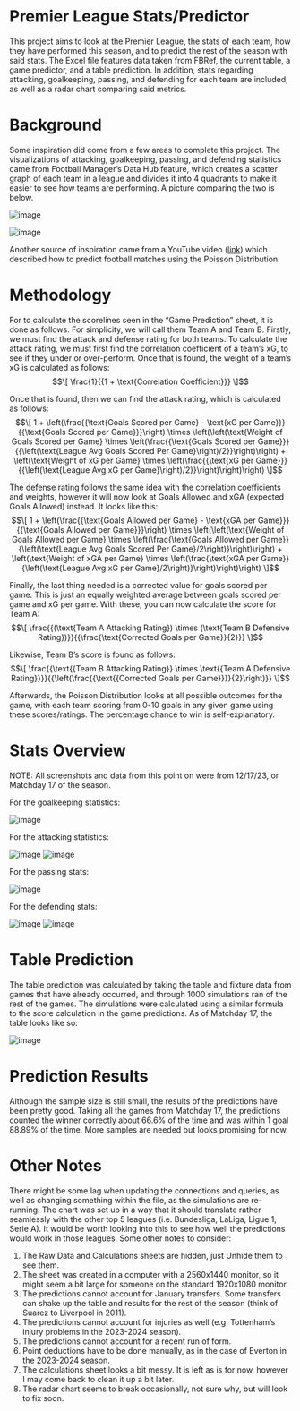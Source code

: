 # Premier League Stats/Predictor
This project aims to look at the Premier League, the stats of each team, how they have performed this season, and to predict the rest of the season with said stats.
The Excel file features data taken from FBRef, the current table, a game predictor, and a table prediction. In addition, stats regarding attacking, goalkeeping, passing, and defending for each team are included, as well as a radar chart comparing said metrics. 

# Background
Some inspiration did come from a few areas to complete this project. The visualizations of attacking, goalkeeping, passing, and defending statistics came from Football Manager’s Data Hub feature, which creates a scatter graph of each team in a league and divides it into 4 quadrants to make it easier to see how teams are performing. A picture comparing the two is below.

![image](https://github.com/SBadovych/Premier-League-Stats-and-Predictor/assets/138629334/0816d6ee-1285-4684-9021-77c32639eb26)

![image](https://github.com/SBadovych/Premier-League-Stats-and-Predictor/assets/138629334/a3a92273-8d2b-4152-b36c-73ec412dd5af)

Another source of inspiration came from a YouTube video ([link](https://www.youtube.com/watch?v=ojUBRuBwE7s)) which described how to predict football matches using the Poisson Distribution. 

# Methodology
For to calculate the scorelines seen in the “Game Prediction” sheet, it is done as follows. For simplicity, we will call them Team A and Team B.
Firstly, we must find the attack and defense rating for both teams.
To calculate the attack rating, we must first find the correlation coefficient of a team’s xG, to see if they under or over-perform. Once that is found, the weight of a team’s xG is calculated as follows:
$$\[
\frac{1}{{1 + \text{Correlation Coefficient}}}
\]$$

Once that is found, then we can find the attack rating, which is calculated as follows:
$$\[
1 + \left(\frac{{\text{Goals Scored per Game} - \text{xG per Game}}}{{\text{Goals Scored per Game}}}\right) \times \left(\left(\text{Weight of Goals Scored per Game} \times \left(\frac{{\text{Goals Scored per Game}}}{{\left(\text{League Avg Goals Scored Per Game}\right)/2}}\right)\right) + \left(\text{Weight of xG per Game} \times \left(\frac{{\text{xG per Game}}}{{\left(\text{League Avg xG per Game}\right)/2}}\right)\right)\right)
\]$$

The defense rating follows the same idea with the correlation coefficients and weights, however it will now look at Goals Allowed and xGA (expected Goals Allowed) instead. It looks like this:
$$\[
1 + \left(\frac{{\text{Goals Allowed per Game} - \text{xGA per Game}}}{{\text{Goals Allowed per Game}}}\right) \times \left(\left(\text{Weight of Goals Allowed per Game} \times \left(\frac{\text{Goals Allowed per Game}}{\left(\text{League Avg Goals Scored Per Game}/2\right)}\right)\right) + \left(\text{Weight of xGA per Game} \times \left(\frac{\text{xGA per Game}}{\left(\text{League Avg xG per Game}/2\right)}\right)\right)\right)
\]$$

Finally, the last thing needed is a corrected value for goals scored per game. This is just an equally weighted average between goals scored per game and xG per game.
With these, you can now calculate the score for Team A:
$$\[
\frac{{(\text{Team A Attacking Rating}) \times (\text{Team B Defensive Rating})}}{{\frac{\text{Corrected Goals per Game}}{2}}}
\]$$

Likewise, Team B’s score is found as follows:
$$\[
\frac{{\text{{Team B Attacking Rating}} \times \text{{Team A Defensive Rating}}}}{{\left(\frac{{\text{{Corrected Goals per Game}}}}{2}\right)}}
\]$$

Afterwards, the Poisson Distribution looks at all possible outcomes for the game, with each team scoring from 0-10 goals in any given game using these scores/ratings. The percentage chance to win is self-explanatory. 

# Stats Overview
NOTE: All screenshots and data from this point on were from 12/17/23, or Matchday 17 of the season.

For the goalkeeping statistics:

![image](https://github.com/SBadovych/Premier-League-Stats-and-Predictor/assets/138629334/a3a92273-8d2b-4152-b36c-73ec412dd5af)

For the attacking statistics:

![image](https://github.com/SBadovych/Premier-League-Stats-and-Predictor/assets/138629334/69d57308-8c0e-416d-b80b-266617fefa69)
![image](https://github.com/SBadovych/Premier-League-Stats-and-Predictor/assets/138629334/f5e97a00-f114-4bdd-93d5-d51b2248c8bd)

For the passing stats:

![image](https://github.com/SBadovych/Premier-League-Stats-and-Predictor/assets/138629334/59896b89-8a90-4624-ae18-6c45a82f19e3)

For the defending stats:

![image](https://github.com/SBadovych/Premier-League-Stats-and-Predictor/assets/138629334/24dca703-ecd6-4508-9ded-83a12e24d736)
![image](https://github.com/SBadovych/Premier-League-Stats-and-Predictor/assets/138629334/97711f18-431f-40fb-a16c-d6a4ef42a53b)

# Table Prediction
The table prediction was calculated by taking the table and fixture data from games that have already occurred, and through 1000 simulations ran of the rest of the games. The simulations were calculated using a similar formula to the score calculation in the game predictions.
As of Matchday 17, the table looks like so:

![image](https://github.com/SBadovych/Premier-League-Stats-and-Predictor/assets/138629334/6af3f4d0-8f7c-44b5-b296-84d131fa3618)


# Prediction Results
Although the sample size is still small, the results of the predictions have been pretty good. Taking all the games from Matchday 17, the predictions counted the winner correctly about 66.6% of the time and was within 1 goal 88.89% of the time. 
More samples are needed but looks promising for now.

# Other Notes
There might be some lag when updating the connections and queries, as well as changing something within the file, as the simulations are re-running. 
The chart was set up in a way that it should translate rather seamlessly with the other top 5 leagues (i.e. Bundesliga, LaLiga, Ligue 1, Serie A). It would be worth looking into this to see how well the predictions would work in those leagues.
Some other notes to consider:
1.	The Raw Data and Calculations sheets are hidden, just Unhide them to see them.
2.	The sheet was created in a computer with a 2560x1440 monitor, so it might seem a bit large for someone on the standard 1920x1080 monitor. 
3.	The predictions cannot account for January transfers. Some transfers can shake up the table and results for the rest of the season (think of Suarez to Liverpool in 2011). 
4.	The predictions cannot account for injuries as well (e.g. Tottenham’s injury problems in the 2023-2024 season). 
5.	The predictions cannot account for a recent run of form.
6.	Point deductions have to be done manually, as in the case of Everton in the 2023-2024 season.
7.	The calculations sheet looks a bit messy. It is left as is for now, however I may come back to clean it up a bit later.
8.	The radar chart seems to break occasionally, not sure why, but will look to fix soon.
